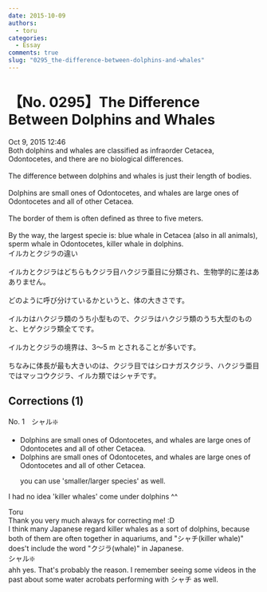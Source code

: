 ```yaml
---
date: 2015-10-09
authors:
  - toru
categories:
  - Essay
comments: true
slug: "0295_the-difference-between-dolphins-and-whales"
---
```


# 【No. 0295】The Difference Between Dolphins and Whales
<div class="date">Oct 9, 2015 12:46</div>
<div id="post"><div id="body_show_ori">
Both dolphins and whales are classified as infraorder Cetacea, Odontocetes, and there are no biological differences.<br/><br/>The difference between dolphins and whales is just their length of bodies.<br/><br/>Dolphins are small ones of Odontocetes, and whales are large ones of Odontocetes and all of other Cetacea.<br/><br/>The border of them is often defined as three to five meters.<br/><br/>By the way, the largest specie is: blue whale in Cetacea (also in all animals), sperm whale in Odontocetes, killer whale in dolphins.
</div></div>

<!-- more -->

<div id="post_ja"><div id="body_show_mo">
イルカとクジラの違い<br/><br/>イルカとクジラはどちらもクジラ目ハクジラ亜目に分類され、生物学的に差はあありません。<br/><br/>どのように呼び分けているかというと、体の大きさです。<br/><br/>イルカはハクジラ類のうち小型もので、クジラはハクジラ類のうち大型のものと、ヒゲクジラ類全てです。<br/><br/>イルカとクジラの境界は、3〜5 m とされることが多いです。<br/><br/>ちなみに体長が最も大きいのは、クジラ目ではシロナガスクジラ、ハクジラ亜目ではマッコウクジラ、イルカ類ではシャチです。
</div></div>

## Corrections (1)
<div id="block"><div class="first_name"> No. 1　<span class="just_name">シャル❇️</span></div><div id="block2">
<ul class="correction_field">
<li class="incorrect">Dolphins are small ones of Odontocetes, and whales are large ones of Odontocetes and all of other Cetacea.</li>
<li class="corrected correct">
Dolphins are small ones of Odontocetes, and whales are large ones of Odontocetes and all of other Cetacea.
<p class="correction_comment">you can use 'smaller/larger species' as well.</p>
</li>
</ul>
<p class="comment_small">
 I had no idea 'killer whales' come  under dolphins ^^
</p>

</div><div class="name"><span class="just_name">Toru</span><br>
Thank you very much always for correcting me! :D<br/>I think many Japanese regard killer whales as a sort of dolphins, because both of them are often together in aquariums, and "シャチ(killer whale)" does't include the word "クジラ(whale)" in Japanese.
</div>
<div class="name"><span class="just_name">シャル❇️</span><br>
ahh yes. That's probably the reason. I remember seeing some videos in the past about some water acrobats performing with シャチ as well.
</div>
</div>
